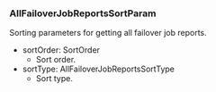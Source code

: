 ### AllFailoverJobReportsSortParam
Sorting parameters for getting all failover job reports.

- sortOrder: SortOrder
  - Sort order.
- sortType: AllFailoverJobReportsSortType
  - Sort type.
